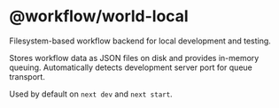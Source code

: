 # @workflow/world-local

Filesystem-based workflow backend for local development and testing.

Stores workflow data as JSON files on disk and provides in-memory queuing. Automatically detects development server port for queue transport.

Used by default on `next dev` and `next start`.

